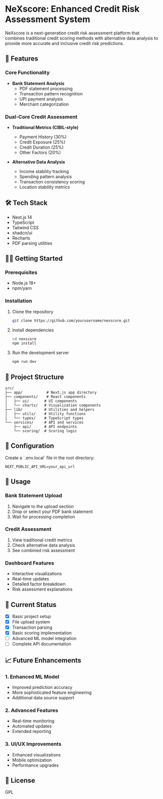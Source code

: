 # NeXscore: Enhanced Credit Risk Assessment System

NeXscore is a next-generation credit risk assessment platform that combines traditional credit scoring methods with alternative data analysis to provide more accurate and inclusive credit risk predictions.

## 🚀 Features

### Core Functionality
- **Bank Statement Analysis**
  - PDF statement processing
  - Transaction pattern recognition
  - UPI payment analysis
  - Merchant categorization

### Dual-Core Credit Assessment
- **Traditional Metrics (CIBIL-style)**
  - Payment History (30%)
  - Credit Exposure (25%)
  - Credit Duration (25%)
  - Other Factors (20%)

- **Alternative Data Analysis**
  - Income stability tracking
  - Spending pattern analysis
  - Transaction consistency scoring
  - Location stability metrics

## 🛠️ Tech Stack
- Next.js 14
- TypeScript
- Tailwind CSS
- shadcn/ui
- Recharts
- PDF parsing utilities

## 🏃‍♂️ Getting Started

### Prerequisites
- Node.js 18+
- npm/yarn

### Installation

1. Clone the repository
   ```bash
   git clone https://github.com/yourusername/nexscore.git
   ```

2. Install dependencies
   ```bash
   cd nexscore
   npm install
   ```

3. Run the development server
   ```bash
   npm run dev
   ```

## 📁 Project Structure

```
src/
├── app/           # Next.js app directory
├── components/    # React components
│   ├── ui/       # UI components
│   └── charts/   # Visualization components
├── lib/          # Utilities and helpers
│   ├── utils/    # Utility functions
│   └── types/    # TypeScript types
└── services/     # API and services
    ├── api/      # API endpoints
    └── scoring/  # Scoring logic
```

## 🔧 Configuration

Create a \`.env.local\` file in the root directory:

```env
NEXT_PUBLIC_API_URL=your_api_url
```

## 📝 Usage

### Bank Statement Upload
1. Navigate to the upload section
2. Drop or select your PDF bank statement
3. Wait for processing completion

### Credit Assessment
1. View traditional credit metrics
2. Check alternative data analysis
3. See combined risk assessment

### Dashboard Features
- Interactive visualizations
- Real-time updates
- Detailed factor breakdown
- Risk assessment explanations

## 🚧 Current Status
- [x] Basic project setup
- [x] File upload system
- [x] Transaction parsing
- [x] Basic scoring implementation
- [ ] Advanced ML model integration
- [ ] Complete API documentation

## 📈 Future Enhancements

### 1. Enhanced ML Model
- Improved prediction accuracy
- More sophisticated feature engineering
- Additional data source support

### 2. Advanced Features
- Real-time monitoring
- Automated updates
- Extended reporting

### 3. UI/UX Improvements
- Enhanced visualizations
- Mobile optimization
- Performance upgrades





## 📄 License
GPL




